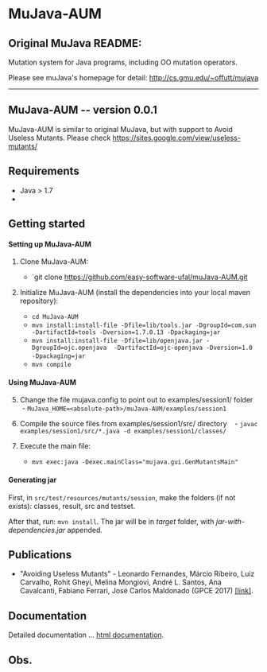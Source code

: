 MuJava-AUM
===========

Original MuJava README:
-------------------------
Mutation system for Java programs, including OO mutation operators.

Please see muJava's homepage for detail: http://cs.gmu.edu/~offutt/mujava

-------------------------------------------------------------------------

MuJava-AUM -- version 0.0.1
----------------
MuJava-AUM is similar to original MuJava, but with support to Avoid Useless Mutants.
Please check https://sites.google.com/view/useless-mutants/


Requirements
----------------
 - Java > 1.7
 - 

Getting started
----------------
#### Setting up MuJava-AUM
1. Clone MuJava-AUM:
    - `git clone https://github.com/easy-software-ufal/muJava-AUM.git

2. Initialize MuJava-AUM (install the dependencies into your local maven repository):
    - `cd MuJava-AUM`
    - `mvn install:install-file -Dfile=lib/tools.jar -DgroupId=com.sun  -DartifactId=tools -Dversion=1.7.0.13 -Dpackaging=jar`
    - `mvn install:install-file -Dfile=lib/openjava.jar -DgroupId=ojc.openjava  -DartifactId=ojc-openjava -Dversion=1.0 -Dpackaging=jar`
    
    - `mvn compile`


#### Using MuJava-AUM
5. Change the file mujava.config to point out to examples/session1/ folder
    - `MuJava_HOME=<absolute-path>/muJava-AUM/examples/session1`
6. Compile the source files from examples/session1/src/ directory
    - `javac examples/session1/src/*.java -d examples/session1/classes/`

7. Execute the main file:
    - `mvn exec:java -Dexec.mainClass="mujava.gui.GenMutantsMain"`

#### Generating jar

First, in `src/test/resources/mutants/session`, make the folders (if not exists): classes, result, src and testset.

After that, run: `mvn install`. The jar will be in *target* folder, with *jar-with-dependencies.jar* appended.


Publications
------------------
* "Avoiding Useless Mutants" - 
    Leonardo Fernandes, Márcio Ribeiro, Luiz Carvalho, Rohit Gheyi, Melina Mongiovi, André L. Santos, Ana Cavalcanti, Fabiano Ferrari, José Carlos Maldonado
    (GPCE 2017) [[link]][gpce17].

[gpce17]: https://conf.researchr.org/event/gpce-2017/gpce-2017-gpce-2017-avoiding-useless-mutants

Documentation
--------------------
Detailed documentation ...
[html documentation][htmldocs].

[htmldocs]: https://github.com/Nimrod-Easy-Lab/muJava-AUM


Obs.
----------------------


